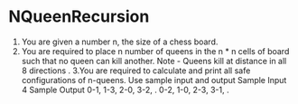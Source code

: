 # NQueenRecursion
1. You are given a number n, the size of a chess board. 
2. You are required to place n number of queens in the n * n cells of board such that no queen can kill another. 
Note - Queens kill at distance in all 8 directions .
3.You are required to calculate and print all safe configurations of n-queens. 
Use sample input and output 
Sample Input
4
Sample Output
0-1, 1-3, 2-0, 3-2, .
0-2, 1-0, 2-3, 3-1, .
